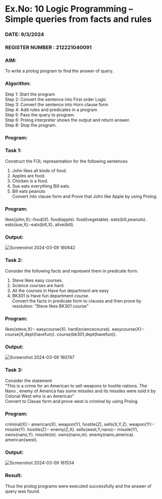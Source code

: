 # Ex.No: 10  Logic Programming –  Simple queries from facts and rules
### DATE: 9/3/2024                                                                           
### REGISTER NUMBER : 212221040091
### AIM: 
To write a prolog program to find the answer of query. 
###  Algorithm:
 Step 1: Start the program <br> 
 Step 2: Convert the sentence into First order Logic  <br> 
 Step 3:  Convert the sentence into Horn clause form  <br> 
 Step 4: Add rules and predicates in a program   <br> 
 Step 5:  Pass the query to program. <br> 
 Step 6: Prolog interpreter shows the output and return answer. <br> 
 Step 8:  Stop the program.
### Program:
### Task 1:
Construct the FOL representation for the following sentences <br> 
1.	John likes all kinds of food.  <br> 
2.	Apples are food.  <br> 
3.	Chicken is a food.  <br> 
4.	Sue eats everything Bill eats. <br> 
5.	 Bill eats peanuts  <br> 
   Convert into clause form and Prove that John like Apple by using Prolog. <br> 
### Program:
likes(john,X):-food(X).
food(apple).
food(vegetable).
eats(bill,peanuts).
eats(sue,X):-eats(bill,X).
alive(bill).
### Output:
![Screenshot 2024-03-09 160642](https://github.com/Madhan213/AI_Lab_2023-24/assets/130206230/dc3f489a-5f00-450d-ae0a-d3788de0e067)


### Task 2:
Consider the following facts and represent them in predicate form: <br>              
1.	Steve likes easy courses. <br> 
2.	Science courses are hard. <br> 
3. All the courses in Have fun department are easy <br> 
4. BK301 is Have fun department course.<br> 
Convert the facts in predicate form to clauses and then prove by resolution: “Steve likes BK301 course”<br> 

### Program:
likes(steve,X):-
     easycourse(X).
hard(sciencecourse).
easycourse(X):-
    course(X,dept(havefun)).
course(bk301,dept(havefun)).

### Output:
![Screenshot 2024-03-09 160747](https://github.com/Madhan213/AI_Lab_2023-24/assets/130206230/e964c221-7f47-461d-9a48-bd1f075383fe)

### Task 3:
Consider the statement <br> 
“This is a crime for an American to sell weapons to hostile nations. The Nano , enemy of America has some missiles and its missiles were sold it by Colonal West who is an American” <br> 
Convert to Clause form and prove west is criminal by using Prolog.<br> 
### Program:
criminal(X):-
	american(X),
	weapon(Y),
	hostile(Z),
	sells(X,Y,Z).
weapon(Y):-
	missile(Y).
hostile(Z):-
	enemy(Z,X).
sells(west,Y,nano):-
    missile(Y),
	owns(nano,Y).
missile(m).
owns(nano,m).
enemy(nano,america).
american(west).

### Output:
![Screenshot 2024-03-09 161534](https://github.com/Madhan213/AI_Lab_2023-24/assets/130206230/73c79e0f-5ada-4d4a-890e-7a0a90c53b5d)

### Result:
Thus the prolog programs were executed successfully and the answer of query was found.
